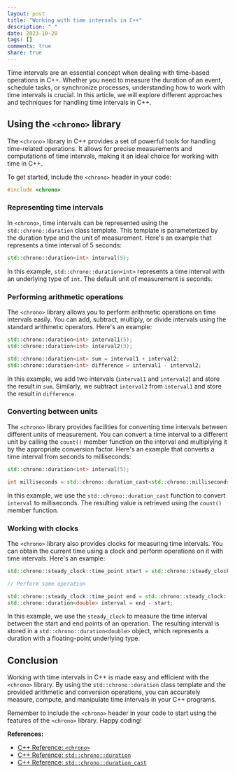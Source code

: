```yaml
---
layout: post
title: "Working with time intervals in C++"
description: " "
date: 2023-10-20
tags: []
comments: true
share: true
---
```


Time intervals are an essential concept when dealing with time-based operations in C++. Whether you need to measure the duration of an event, schedule tasks, or synchronize processes, understanding how to work with time intervals is crucial. In this article, we will explore different approaches and techniques for handling time intervals in C++.

## Using the `<chrono>` library

The `<chrono>` library in C++ provides a set of powerful tools for handling time-related operations. It allows for precise measurements and computations of time intervals, making it an ideal choice for working with time in C++.

To get started, include the `<chrono>` header in your code:

```cpp
#include <chrono>
```

### Representing time intervals

In `<chrono>`, time intervals can be represented using the `std::chrono::duration` class template. This template is parameterized by the duration type and the unit of measurement. Here's an example that represents a time interval of 5 seconds:

```cpp
std::chrono::duration<int> interval(5);
```

In this example, `std::chrono::duration<int>` represents a time interval with an underlying type of `int`. The default unit of measurement is seconds.

### Performing arithmetic operations

The `<chrono>` library allows you to perform arithmetic operations on time intervals easily. You can add, subtract, multiply, or divide intervals using the standard arithmetic operators. Here's an example:

```cpp
std::chrono::duration<int> interval1(5);
std::chrono::duration<int> interval2(3);

std::chrono::duration<int> sum = interval1 + interval2;
std::chrono::duration<int> difference = interval1 - interval2;
```

In this example, we add two intervals (`interval1` and `interval2`) and store the result in `sum`. Similarly, we subtract `interval2` from `interval1` and store the result in `difference`.

### Converting between units

The `<chrono>` library provides facilities for converting time intervals between different units of measurement. You can convert a time interval to a different unit by calling the `count()` member function on the interval and multiplying it by the appropriate conversion factor. Here's an example that converts a time interval from seconds to milliseconds:

```cpp
std::chrono::duration<int> interval(5);

int milliseconds = std::chrono::duration_cast<std::chrono::milliseconds>(interval).count();
```

In this example, we use the `std::chrono::duration_cast` function to convert `interval` to milliseconds. The resulting value is retrieved using the `count()` member function.

### Working with clocks

The `<chrono>` library also provides clocks for measuring time intervals. You can obtain the current time using a clock and perform operations on it with time intervals. Here's an example:

```cpp
std::chrono::steady_clock::time_point start = std::chrono::steady_clock::now();

// Perform some operation

std::chrono::steady_clock::time_point end = std::chrono::steady_clock::now();
std::chrono::duration<double> interval = end - start;
```

In this example, we use the `steady_clock` to measure the time interval between the start and end points of an operation. The resulting interval is stored in a `std::chrono::duration<double>` object, which represents a duration with a floating-point underlying type.

## Conclusion

Working with time intervals in C++ is made easy and efficient with the `<chrono>` library. By using the `std::chrono::duration` class template and the provided arithmetic and conversion operations, you can accurately measure, compute, and manipulate time intervals in your C++ programs.

Remember to include the `<chrono>` header in your code to start using the features of the `<chrono>` library. Happy coding!

**References:**

- [C++ Reference: `<chrono>`](https://en.cppreference.com/w/cpp/header/chrono)
- [C++ Reference: `std::chrono::duration`](https://en.cppreference.com/w/cpp/chrono/duration)
- [C++ Reference: `std::chrono::duration_cast`](https://en.cppreference.com/w/cpp/chrono/duration/duration_cast)